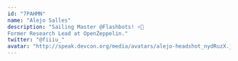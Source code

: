 ```yaml
---
id: "7PAHMN"
name: "Alejo Salles"
description: "Sailing Master @Flashbots! ⚡🤖
Former Research Lead at OpenZeppelin."
twitter: "@fiiiu_"
avatar: "http://speak.devcon.org/media/avatars/alejo-headshot_nydRuzX.jpg"
---
```


